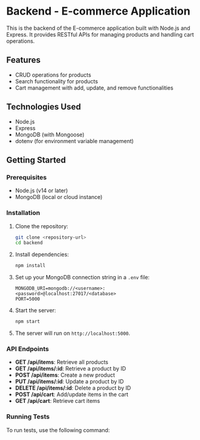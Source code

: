 # Backend - E-commerce Application

This is the backend of the E-commerce application built with Node.js and Express. It provides RESTful APIs for managing products and handling cart operations.

## Features

- CRUD operations for products
- Search functionality for products
- Cart management with add, update, and remove functionalities

## Technologies Used

- Node.js
- Express
- MongoDB (with Mongoose)
- dotenv (for environment variable management)

## Getting Started

### Prerequisites

- Node.js (v14 or later)
- MongoDB (local or cloud instance)

### Installation

1. Clone the repository:

   ```bash
   git clone <repository-url>
   cd backend
   ```

2. Install dependencies:

   ```bash
   npm install
   ```

3. Set up your MongoDB connection string in a `.env` file:

   ```plaintext
   MONGODB_URI=mongodb://<username>:<password>@localhost:27017/<database>
   PORT=5000
   ```

4. Start the server:

   ```bash
   npm start
   ```

5. The server will run on `http://localhost:5000`.

### API Endpoints

- **GET /api/items**: Retrieve all products
- **GET /api/items/:id**: Retrieve a product by ID
- **POST /api/items**: Create a new product
- **PUT /api/items/:id**: Update a product by ID
- **DELETE /api/items/:id**: Delete a product by ID
- **POST /api/cart**: Add/update items in the cart
- **GET /api/cart**: Retrieve cart items

### Running Tests

To run tests, use the following command:
